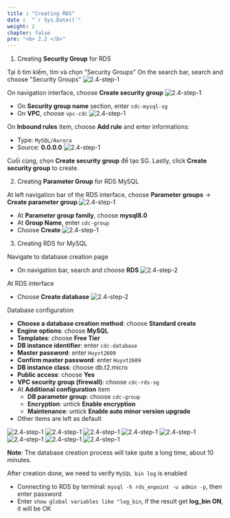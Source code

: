 ```yaml
---
title : "Creating RDS"
date :  "`r Sys.Date()`" 
weight: 2
chapter: false
pre: "<b> 2.2 </b>"
---
```


1. Creating **Security Group** for RDS

Tại ô tìm kiếm, tìm và chọn "Security Groups"
On the search bar, search and choose "Security Groups"
![2.4-step-1](../../../images/rds-1.png)

On navigation interface, choose **Create security group**
![2.4-step-1](../../../images/rds-2.png)

- On **Security group name** section, enter `cdc-mysql-sg`
- On **VPC**, choose `vpc-cdc`
![2.4-step-1](../../../images/rds-3.png)

On **Inbound rules** item, choose **Add rule** and enter informations:
- Type: `MySQL/Aurora`
- Source: **0.0.0.0**
![2.4-step-1](../../../images/rds-4.png)

Cuối cùng, chọn **Create security group** để tạo SG.
Lastly, click **Create security group** to create.

2. Creating **Parameter Group** for RDS MySQL

At left navigation bar of the RDS interface, choose **Parameter groups** -> **Create parameter group**
![2.4-step-1](../../../images/rds-5.png)

- At **Parameter group family**, choose **mysql8.0**
- At **Group Name**, enter `cdc-group`
- Choose **Create**
![2.4-step-1](../../../images/rds-6.png)

3. Creating RDS for MySQL

Navigate to database creation page
- On navigation bar, search and choose **RDS**
![2.4-step-2](../../../images/2.4-step-1.png)

At RDS interface
- Choose **Create database**
![2.4-step-2](../../../images/2.4-step-2.png)

Database configuration
- **Choose a database creation method**: choose **Standard create**
- **Engine options**: choose **MySQL**
- **Templates**: choose **Free Tier**
- **DB instance identifier**: enter `cdc-database`
- **Master password**: enter `Huyvt2609`
- **Confirm master password**: enter `Huyvt2609`
- **DB instance class**: choose db.t2.micro
- **Public access**: choose **Yes**
- **VPC security group (firewall)**: choose `cdc-rds-sg`
- At **Additional configuration** item
    + **DB parameter group**: choose `cdc-group`
    + **Encryption**:  untick **Enable encryption**
    + **Maintenance**: untick **Enable auto minor version upgrade**
- Other items are left as default

![2.4-step-1](../../../images/rds-7.png)
![2.4-step-1](../../../images/rds-8.png)
![2.4-step-1](../../../images/rds-9.png)
![2.4-step-1](../../../images/rds-10.png)
![2.4-step-1](../../../images/rds-11.png)
![2.4-step-1](../../../images/rds-12.png)
![2.4-step-1](../../../images/rds-13.png)
![2.4-step-1](../../../images/rds-14.png)

**Note**: The database creation process will take quite a long time, about 10 minutes.

After creation done, we need to verify `MySQL bin log` is enabled
- Connecting to RDS by terminal: `mysql -h rds_enpoint -u admin -p`, then enter password
- Enter `show global variables like "log_bin`, if the result get **log_bin ON**, it will be OK

